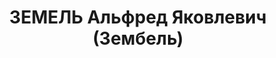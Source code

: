 ---
title: ЗЕМЕЛЬ Альфред Яковлевич (Зембель)
description: "Род. в 1888, х. Кранцы, Лифляндская губ. \n  Приговор: 07.12.1937 –\
  \ ВМН"
---